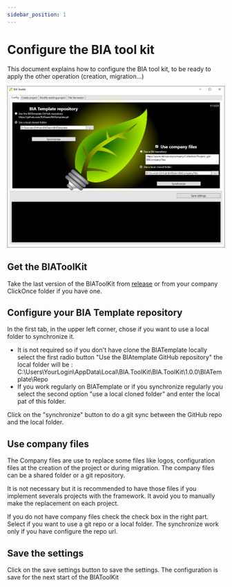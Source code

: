 ```yaml
---
sidebar_position: 1
---
```


# Configure the BIA tool kit
This document explains how to configure the BIA tool kit, to be ready to apply the other operation (creation, migration...)

![BIAToolKitConfig](../Images/BIAToolKit/Config.PNG)

## Get the BIAToolKit
Take the last version of the BIAToolKit from [release](https://github.com/BIATeam/BIAToolKit/releases) or from your company ClickOnce folder if you have one. 

## Configure your BIA Template repository
In the first tab, in the upper left corner, chose if you want to use a local folder to synchronize it.
* It is not required so if you don't have clone the BIATemplate locally select the first radio button "Use the BIAtemplate GitHub repository" the local folder will be : C:\Users\YourLogin\AppData\Local\BIA.ToolKit\BIA.ToolKit\1.0.0\BIATemplate\Repo
* If you work regularly on BIATemplate or if you synchronize regularly you select the second option "use a local cloned folder" and enter the local pat of this folder.

Click on the "synchronize" button to do a git sync between the GitHub repo and the local folder.

## Use company files 
The Company files are use to replace some files like logos, configuration files at the creation of the project or during migration.
The company files can be a shared folder or a git repository.

It is not necessary but it is recommended to have those files if you implement severals projects with the framework. It avoid you to manually make the replacement on each project.

If you do not have company files check the check box in the right part.
Select if you want to use a git repo or a local folder.
The synchronize work only if you have configure the repo url.

## Save the settings
Click on the save settings button to save the settings. The configuration is save for the next start of the BIAToolKit